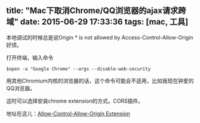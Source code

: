 title: "Mac下取消Chrome/QQ浏览器的ajax请求跨域"
date: 2015-06-29 17:33:36
tags: [mac, 工具]
---

本地调试的时候总是说Origin * is not allowed by Access-Control-Allow-Origin好烦。

打开终端，输入命令

	$open -a "Google Chrome" --args --disable-web-security


用其他Chromium内核的浏览器的话，这个命令可能会不适用，比如我现在钟爱的QQ浏览器。

这时可以选择安装chrome extension的方式。CORS插件。

地址在这儿：[Allow-Control-Allow-Origin Extension](https://chrome.google.com/webstore/detail/allow-control-allow-origi/nlfbmbojpeacfghkpbjhddihlkkiljbi?utm_campaign=en&utm_source=en-et-na-us-oc-webstrhm&utm_medium=et)

